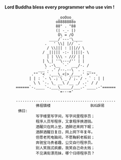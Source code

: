 #### Lord Buddha bless every programmer who use vim !


                            _ooOoo_
                           o8888888o
                           88" . "88
                           (| -_- |)
                            O\ = /O
                        ____/`---'\____
                      .   ' \\| |// `.
                       / \\||| : |||// \
                     / _||||| -:- |||||- \
                       | | \\\ - /// | |
                     | \_| ''\---/'' | |
                      \ .-\__ `-` ___/-. /
                   ___`. .' /--.--\ `. . __
                ."" '< `.___\_<|>_/___.' >'"".
               | | : `- \`.;`\ _ /`;.`/ - ` : | |
                 \ \ `-. \_ __\ /__ _/ .-` / /
         ======`-.____`-.___\_____/___.-`____.-'======
                            `=---='

         .............................................
                  佛祖镇楼                  BUG辟易
          佛曰:
                  写字楼里写字间，写字间里程序员；
                  程序人员写程序，又拿程序换酒钱。
                  酒醒只在网上坐，酒醉还来网下眠；
                  酒醉酒醒日复日，网上网下年复年。
                  但愿老死电脑间，不愿鞠躬老板前；
                  奔驰宝马贵者趣，公交自行程序员。
                  别人笑我忒疯癫，我笑自己命太贱；
                  不见满街漂亮妹，哪个归得程序员？

